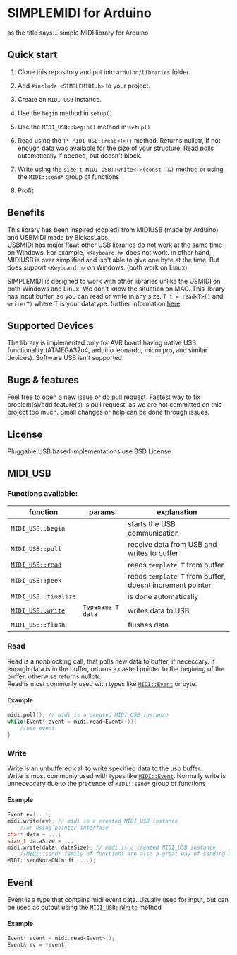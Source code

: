 # SIMPLEMIDI for Arduino

as the title says... simple MIDI library for Arduino

## Quick start

1. Clone this repository and put into `arduino/libraries` folder.

2. Add `#include <SIMPLEMIDI.h>` to your project.

3. Create an `MIDI_USB` instance.

4. Use the `begin` method in `setup()`

4. Use the `MIDI_USB::begin()` method in `setup()`

5. Read using the ` T* MIDI_USB::read<T>() ` method. Returns nullptr, if not enough data was available for the size of your structure. Read polls automatically if needed, but doesn't block.

6. Write using the `size_t MIDI_USB::write<T>(const T&)` method or using the `MIDI::send*` group of functions

7. Profit

## Benefits
This library has been inspired (copied) from MIDIUSB (made by Arduino) and USBMIDI made by BlokasLabs. 
<br>
USBMIDI has major flaw: other USB libraries do not work at the same time on Windows. For example, ``<Keyboard.h>`` does not work. in other hand, MIDIUSB is over simplified and isn't able to give one byte at the time. But does support ``<Keyboard.h>`` on Windows. (both work on Linux)

SIMPLEMIDI is designed to work with other libraries unlike the USMIDI on both Windows and Linux. We don't know the situation on MAC. This library  has input buffer, so you can read or write in any size. `T t = read<T>()` and `write(T)` where T is your datatype. further information [here](#midi_usb).


## Supported Devices
The library  is implemented only for AVR board having native USB functionality (ATMEGA32u4, arduino leonardo, micro pro, and similar devices). Software USB isn't supported.

## Bugs & features
Feel free to open a new issue or do pull request. Fastest way to fix problem(s)/add feature(s) is pull request, as we are not committed on this project too much. Small changes or help can be done through issues.  



## License
Pluggable USB based implementations use BSD License

## MIDI_USB

### Functions available:
|function|params|explanation|
|--|--|--|
|``MIDI_USB::begin``||starts the USB communication|
|``MIDI_USB::poll``||receive data from USB and writes to buffer|
|[``MIDI_USB::read``](#read)||reads ``template T`` from buffer|
|``MIDI_USB::peek``||reads ``template T`` from buffer, doesnt increment pointer|
|``MIDI_USB::finalize``||is done automatically|
|[``MIDI_USB::write``](#write)|``Typename T data``|writes data to USB|
|``MIDI_USB::flush``||flushes data|


### Read
Read is a nonblocking call, that polls new data to buffer, if nececcary. If enough data is in the buffer, returns a casted pointer to the begining of the buffer, otherwise returns nullptr.
<br>
Read is most commonly used with types like [`MIDI::Event`](#event) or byte.

#### Example
```c++
midi.poll(); // midi is a created MIDI_USB instance
while(Event* event = midi.read<Event>()){
    //use event
}
```


### Write
Write is an unbuffered call to write specified data to the usb buffer. 
<br>
Write is most commonly used with types like [`MIDI::Event`](#event). Normally write is unnececcary due to the precence of `MIDI::send*` group of functions

#### Example
```c++
Event ev(...); 
midi.write(ev); // midi is a created MIDI_USB instance
    //or using pointer interface
char* data = ...;
size_t dataSize = ...;
midi.write(data, dataSize); // midi is a created MIDI_USB instance
    //MIDI::send* family of functions are also a great way of sending midi data
MIDI::sendNoteON(midi, ...);
```
## Event

Event is a type that contains midi event data. Usually used for input, but can be used as output using the [`MIDI_USB::Write`](#write) method

#### Example

```c++
Event* event = midi.read<Event>();
Event& ev = *event;
```
